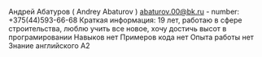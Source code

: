 Андрей Абатуров ( Andrey Abaturov )
abaturov.00@bk.ru - number: +375(44)593-66-68
Краткая информация: 19 лет, работаю в сфере строительства, люблю учить все новое, хочу достичь высот в програмировании
Навыков нет
Примеров кода нет
Опыта работы нет
Знание английского A2
